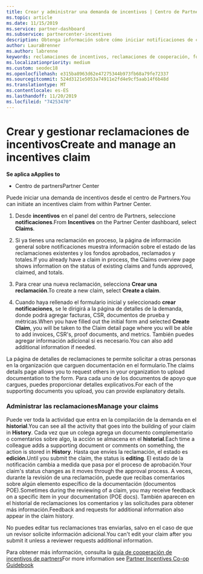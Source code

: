 ```yaml
---
title: Crear y administrar una demanda de incentivos | Centro de Partners
ms.topic: article
ms.date: 11/15/2019
ms.service: partner-dashboard
ms.subservice: partnercenter-incentives
description: Obtenga información sobre cómo iniciar notificaciones de cooperabilidad de incentivos del centro de Partners. Puedes ver toda la actividad que entra en la creación de tu reclamación en Historial.
author: LauraBrenner
ms.author: labrenne
keywords: reclamaciones de incentivos, reclamaciones de cooperación, fondos de cooperación
ms.localizationpriority: medium
ms.custom: seodec18
ms.openlocfilehash: e315ba8963d62e47275344b973fb68a79fe72337
ms.sourcegitcommit: 524d3121e5053a74911e2fd4e9cf5aab14f6b48d
ms.translationtype: MT
ms.contentlocale: es-ES
ms.lasthandoff: 11/20/2019
ms.locfileid: "74253470"
---
```

# <a name="create-and-manage-an-incentives-claim"></a><span data-ttu-id="0f12d-105">Crear y gestionar reclamaciones de incentivos</span><span class="sxs-lookup"><span data-stu-id="0f12d-105">Create and manage an incentives claim</span></span>

<span data-ttu-id="0f12d-106">**Se aplica a**</span><span class="sxs-lookup"><span data-stu-id="0f12d-106">**Applies to**</span></span>
- <span data-ttu-id="0f12d-107">Centro de partners</span><span class="sxs-lookup"><span data-stu-id="0f12d-107">Partner Center</span></span>

<span data-ttu-id="0f12d-108">Puede iniciar una demanda de incentivos desde el centro de Partners.</span><span class="sxs-lookup"><span data-stu-id="0f12d-108">You can initiate an incentives claim from within Partner Center.</span></span> 

1. <span data-ttu-id="0f12d-109">Desde **incentivos** en el panel del centro de Partners, seleccione **notificaciones**.</span><span class="sxs-lookup"><span data-stu-id="0f12d-109">From **Incentives** on the Partner Center dashboard, select **Claims**.</span></span>

2.  <span data-ttu-id="0f12d-110">Si ya tienes una reclamación en proceso, la página de información general sobre notificaciones muestra información sobre el estado de las reclamaciones existentes y los fondos aprobados, reclamados y totales.</span><span class="sxs-lookup"><span data-stu-id="0f12d-110">If you already have a claim in process, the Claims overview page shows information on the status of existing claims and funds approved, claimed, and totals.</span></span>

3.  <span data-ttu-id="0f12d-111">Para crear una nueva reclamación, selecciona **Crear una reclamación**.</span><span class="sxs-lookup"><span data-stu-id="0f12d-111">To create a new claim, select **Create a claim**.</span></span>

4.  <span data-ttu-id="0f12d-112">Cuando haya rellenado el formulario inicial y seleccionado **crear notificaciones**, se le dirigirá a la página de detalles de la demanda, donde podrá agregar facturas, CSR, documentos de prueba y métricas.</span><span class="sxs-lookup"><span data-stu-id="0f12d-112">When you have filled out the initial form and selected **Create Claim**, you will be taken to the Claim detail page where you will be able to add invoices, CSR's, proof documents, and metrics.</span></span> <span data-ttu-id="0f12d-113">También puedes agregar información adicional si es necesario.</span><span class="sxs-lookup"><span data-stu-id="0f12d-113">You can also add additional information if needed.</span></span>

<span data-ttu-id="0f12d-114">La página de detalles de reclamaciones te permite solicitar a otras personas en la organización que carguen documentación en el formulario.</span><span class="sxs-lookup"><span data-stu-id="0f12d-114">The claims details page allows you to request others in your organization to upload documentation to the form.</span></span> <span data-ttu-id="0f12d-115">Para cada uno de los documentos de apoyo que cargues, puedes proporcionar detalles explicativos.</span><span class="sxs-lookup"><span data-stu-id="0f12d-115">For each of the supporting documents you upload, you can provide explanatory details.</span></span> 

### <a name="manage-your-claims"></a><span data-ttu-id="0f12d-116">Administrar las reclamaciones</span><span class="sxs-lookup"><span data-stu-id="0f12d-116">Manage your claims</span></span>

<span data-ttu-id="0f12d-117">Puede ver toda la actividad que entra en la compilación de la demanda en el **historial**.</span><span class="sxs-lookup"><span data-stu-id="0f12d-117">You can see all the activity that goes into the building of your claim in **History**.</span></span> <span data-ttu-id="0f12d-118">Cada vez que un colega agrega un documento complementario o comentarios sobre algo, la acción se almacena en el **historial**.</span><span class="sxs-lookup"><span data-stu-id="0f12d-118">Each time a colleague adds a supporting document or comments on something, the action is stored in **History**.</span></span> <span data-ttu-id="0f12d-119">Hasta que envíes la reclamación, el estado es **edición**.</span><span class="sxs-lookup"><span data-stu-id="0f12d-119">Until you submit the claim, the status is **editing**.</span></span> <span data-ttu-id="0f12d-120">El estado de la notificación cambia a medida que pasa por el proceso de aprobación.</span><span class="sxs-lookup"><span data-stu-id="0f12d-120">Your claim's status changes as it moves through the approval process.</span></span> <span data-ttu-id="0f12d-121">A veces, durante la revisión de una reclamación, puede que recibas comentarios sobre algún elemento específico de la documentación (documentos POE).</span><span class="sxs-lookup"><span data-stu-id="0f12d-121">Sometimes during the reviewing of a claim, you may receive feedback on a specific item in your documentation (POE docs).</span></span> <span data-ttu-id="0f12d-122">También aparecen en el historial de reclamaciones los comentarios y las solicitudes para obtener más información.</span><span class="sxs-lookup"><span data-stu-id="0f12d-122">Feedback and requests for additional information also appear in the claim history.</span></span> 

<span data-ttu-id="0f12d-123">No puedes editar tus reclamaciones tras enviarlas, salvo en el caso de que un revisor solicite información adicional.</span><span class="sxs-lookup"><span data-stu-id="0f12d-123">You can't edit your claim after you submit it unless a reviewer requests additional information.</span></span>

<span data-ttu-id="0f12d-124">Para obtener más información, consulta la [guía de cooperación de incentivos de partners](https://assets.microsoft.com/coop-guidebook.pdf)</span><span class="sxs-lookup"><span data-stu-id="0f12d-124">For more information see [Partner Incentives Co-op Guidebook](https://assets.microsoft.com/coop-guidebook.pdf)</span></span>
